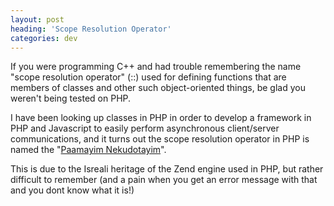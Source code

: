 ```yaml
---
layout: post
heading: 'Scope Resolution Operator'
categories: dev
---
```


If you were programming C++ and had trouble remembering the name "scope resolution operator" (::) used for defining functions that are members of classes and other such object-oriented things, be glad you weren't being tested on PHP.

I have been looking up classes in PHP in order to develop a framework in PHP and Javascript to easily perform asynchronous client/server communications, and it turns out the scope resolution operator in PHP is named the "[Paamayim Nekudotayim](http://en.wikipedia.org/wiki/Paamayim_Nekudotayim)".

This is due to the Isreali heritage of the Zend engine used in PHP, but rather difficult to remember (and a pain when you get an error message with that and you dont know what it is!)